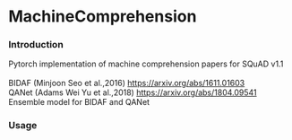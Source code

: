 # MachineComprehension
### Introduction
Pytorch implementation of machine comprehension papers for SQuAD v1.1 <br><br>
BIDAF (Minjoon Seo et al.,2016)  https://arxiv.org/abs/1611.01603 <br>
QANet (Adams Wei Yu et al.,2018) https://arxiv.org/abs/1804.09541 <br>
Ensemble model for BIDAF and QANet
### Usage
